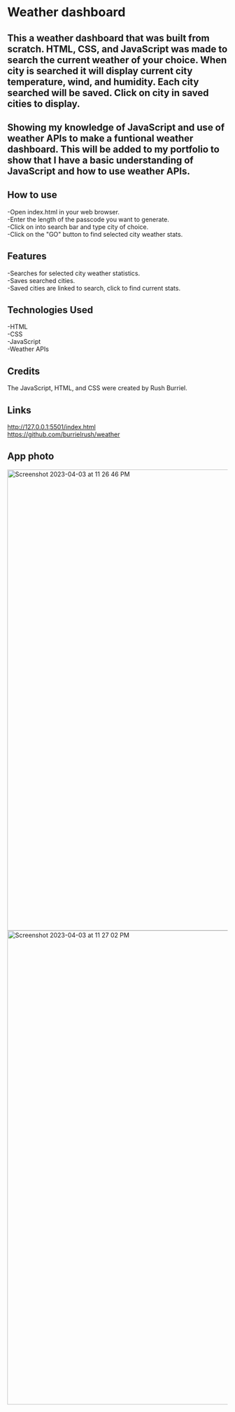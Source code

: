 # Weather dashboard
  
## This a weather dashboard that was built from scratch. HTML, CSS, and JavaScript was made to search the current weather of your choice. When city is searched it will display current city temperature, wind, and humidity. Each city searched will be saved. Click on city in saved cities to display.
  
## Showing my knowledge of JavaScript and use of weather APIs to make a funtional weather dashboard. This will be added to my portfolio to show that I have a basic understanding of JavaScript and how to use weather APIs. 

## How to use
-Open index.html in your web browser.<br>
-Enter the length of the passcode you want to generate.<br>
-Click on into search bar and type city of choice.<br>
-Click on the "GO" button to find selected city weather stats.<br>


## Features
-Searches for selected city weather statistics.<br>
-Saves searched cities.<br>
-Saved cities are linked to search, click to find current stats.<br>


## Technologies Used
-HTML<br>
-CSS<br>
-JavaScript<br>
-Weather APIs<br>


## Credits
The JavaScript, HTML, and CSS were created by Rush Burriel.
  
## Links
  http://127.0.0.1:5501/index.html <br>
  https://github.com/burrielrush/weather<br>

  ## App photo
<img width="1053" alt="Screenshot 2023-04-03 at 11 26 46 PM" src="https://user-images.githubusercontent.com/123046249/229695350-cf50f89c-d5aa-4e7a-a5b5-aaa54d528d8b.png">

<img width="1083" alt="Screenshot 2023-04-03 at 11 27 02 PM" src="https://user-images.githubusercontent.com/123046249/229695381-77ffce27-1880-489f-8867-802a48b9d0aa.png">

